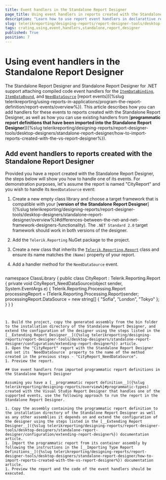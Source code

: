 ```yaml
---
title: Event handlers in the Standalone Report Designer
page_title: Using event handlers in reports created with the Standalone Report Designer
description: "Learn how to use report event handlers in declarattive report definitions created with the Standalone Report Designer."
slug: telerikreporting/designing-reports/report-designer-tools/desktop-designers/standalone-report-designer/using-event-handlers-in-srd
tags: crating,using,event,handlers,standalone,report,designer
published: True
position: 7
---
```


# Using event handlers in the Standalone Report Designer

The Standalone Report Designer and Standalone Report Designer for .NET support attaching compiled code event handlers for the [`ItemDataBinding`](api/telerik.reporting.reportitembase#Telerik_Reporting_ReportItemBase_ItemDataBinding), [`ItemDataBound`](api/telerik.reporting.reportitembase#collapsible-Telerik_Reporting_ReportItemBase_ItemDataBound), and [`NeedDataSource`](api/telerik.reporting.dataitem#Telerik_Reporting_DataItem_NeedDataSource) [report events]({%slug telerikreporting/using-reports-in-applications/program-the-report-definition/report-events/overview%}). This article describes how you can add handlers for these events to reports created with the Standalone Report Designer, as well as how you can use existing handlers from [__programmatic report definitions that have been imported into the Standalone Report Designer__]({%slug telerikreporting/designing-reports/report-designer-tools/desktop-designers/standalone-report-designer/how-to-import-reports-created-with-the-vs-report-designer%}).

## Add event handlers to reports created with the Standalone Report Designer

Provided you have a report created with the Standalone Report Designer, the steps below will show you how to handle one of its events. For demonstration purposes, let's assume the report is named "CityReport" and you wish to handle its `NeedDataSource` event:

1. Create a new empty class library and choose a target framework that is compatible with your [__version of the Standalone Report Designer__]({%slug telerikreporting/designing-reports/report-designer-tools/desktop-designers/standalone-report-designer/overview%}#differences-between-the-net-and-net-framework-designers-functionality). The `.NET Standard 2.0` target framework should work in both versions of the designer.
1. Add the `Telerik.Reporting` NuGet package to the project.
1. Create a new class that inherits the [`Telerik.Reporting.Report`](api/telerik.reporting.report) class and ensure its name matches the `(Name)` property of your report.
1. Add a handler method for the `NeedDataSource` event.

	````CSharp
namespace ClassLibrary
	{
		public class CityReport : Telerik.Reporting.Report
		{
			private void CityReport_NeedDataSource(object sender, System.EventArgs e)
			{
				Telerik.Reporting.Processing.Report processingReport = (Telerik.Reporting.Processing.Report)sender;
				processingReport.DataSource = new string[] { "Sofia", "London", "Tokyo" };
			}
		}
	}
````


1. Build the project, copy the generated assembly from the bin folder to the installation directory of the Standalone Report Designer, and extend the configuration of the designer using the steps listed in the [__Extending Report Designer__]({%slug telerikreporting/designing-reports/report-designer-tools/desktop-designers/standalone-report-designer/configuration/extending-report-designer%}) article.
1. Open the "CityReport" report with the Standalone Report Designer and set its `NeedDataSource` property to the name of the method created in the previous steps - "CityReport_NeedDataSource".
1. Preview the report.

## Use event handlers from imported programmatic report definitions in the Standalone Report Designer

Assuming you have a [__programmatic report definition__]({%slug telerikreporting/designing-reports/overview%}#programmatic-types) created with the Visual Studio Report Designer that handles one of the supported events, use the following approach to run the report in the Standalone Report Designer.

1. Copy the assembly containing the programmatic report definition to the installation directory of the Standalone Report Designer as well as any other assemblies it depends on and extend the configuration of the designer using the steps listed in the [__Extending Report Designer__]({%slug telerikreporting/designing-reports/report-designer-tools/desktop-designers/standalone-report-designer/configuration/extending-report-designer%}) documentation article.
1. Import the programmatic report from its container assembly by following the instructions in the [__Importing Type Report Definitions__]({%slug telerikreporting/designing-reports/report-designer-tools/desktop-designers/standalone-report-designer/how-to-import-reports-created-with-the-vs-report-designer%}) documentation article.
1. Preview the report and the code of the event handlers should be executed.
